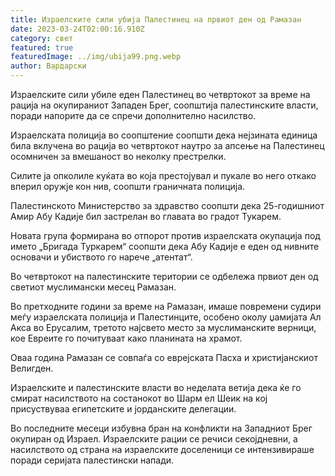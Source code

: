 ```yaml
---
title: Израелските сили убија Палестинец на првиот ден од Рамазан
date: 2023-03-24T02:00:16.910Z
category: свет
featured: true
featuredImage: ../img/ubija99.png.webp
author: Вардарски
---
```


Израелските сили убиле еден Палестинец во четвртокот за време на рација на окупираниот Западен Брег, соопштија палестинските власти, поради напорите да се спречи дополнително насилство.

Израелската полиција во соопштение соопшти дека нејзината единица била вклучена во рација во четвртокот наутро за апсење на Палестинец осомничен за вмешаност во неколку престрелки.

Силите ја опколиле куќата во која престојувал и пукале во него откако вперил оружје кон нив, соопшти граничната полиција.

Палестинското Министерство за здравство соопшти дека 25-годишниот Амир Абу Кадије бил застрелан во главата во градот Тукарем.

Новата група формирана во отпорот против израелската окупација под името „Бригада Туркарем“ соопшти дека Абу Кадије е еден од нивните основачи и убиството го нарече „атентат“.

Во четвртокот на палестинските територии се одбележа првиот ден од светиот муслимански месец Рамазан.

Во претходните години за време на Рамазан, имаше повремени судири меѓу израелската полиција и Палестинците, особено околу џамијата Ал Акса во Ерусалим, третото најсвето место за муслиманските верници, кое Евреите го почитуваат како планината на храмот.

Оваа година Рамазан се совпаѓа со еврејската Пасха и христијанскиот Велигден.

Израелските и палестинските власти во неделата ветија дека ќе го смират насилството на состанокот во Шарм ел Шеик на кој присуствуваа египетските и јорданските делегации.

Во последните месеци избувна бран на конфликти на Западниот Брег окупиран од Израел. Израелските рации се речиси секојдневни, а насилството од страна на израелските доселеници се интензивираше поради серијата палестински напади.
